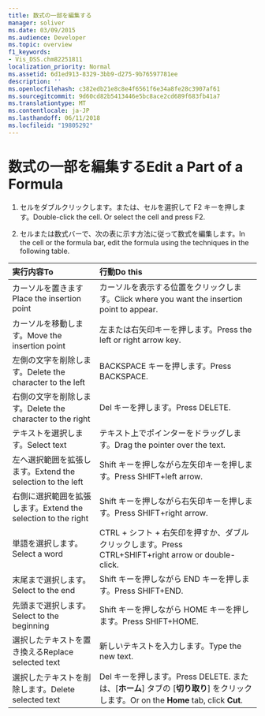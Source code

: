```yaml
---
title: 数式の一部を編集する
manager: soliver
ms.date: 03/09/2015
ms.audience: Developer
ms.topic: overview
f1_keywords:
- Vis_DSS.chm82251811
localization_priority: Normal
ms.assetid: 6d1ed913-8329-3bb9-d275-9b76597781ee
description: ''
ms.openlocfilehash: c382edb21e8c8e4f6561f6e34a8fe28c3907af61
ms.sourcegitcommit: 9d60cd82b5413446e5bc8ace2cd689f683fb41a7
ms.translationtype: MT
ms.contentlocale: ja-JP
ms.lasthandoff: 06/11/2018
ms.locfileid: "19805292"
---
```

# <a name="edit-a-part-of-a-formula"></a><span data-ttu-id="48067-102">数式の一部を編集する</span><span class="sxs-lookup"><span data-stu-id="48067-102">Edit a Part of a Formula</span></span>

1. <span data-ttu-id="48067-p101">セルをダブルクリックします。または、セルを選択して F2 キーを押します。</span><span class="sxs-lookup"><span data-stu-id="48067-p101">Double-click the cell. Or select the cell and press F2.</span></span>
    
2. <span data-ttu-id="48067-105">セルまたは数式バーで、次の表に示す方法に従って数式を編集します。</span><span class="sxs-lookup"><span data-stu-id="48067-105">In the cell or the formula bar, edit the formula using the techniques in the following table.</span></span>
    
|<span data-ttu-id="48067-106">**実行内容**</span><span class="sxs-lookup"><span data-stu-id="48067-106">**To**</span></span>|<span data-ttu-id="48067-107">**行動**</span><span class="sxs-lookup"><span data-stu-id="48067-107">**Do this**</span></span>|
|:-----|:-----|
| <span data-ttu-id="48067-108">カーソルを置きます</span><span class="sxs-lookup"><span data-stu-id="48067-108">Place the insertion point</span></span>  <br/> | <span data-ttu-id="48067-109">カーソルを表示する位置をクリックします。</span><span class="sxs-lookup"><span data-stu-id="48067-109">Click where you want the insertion point to appear.</span></span>  <br/> |
| <span data-ttu-id="48067-110">カーソルを移動します。</span><span class="sxs-lookup"><span data-stu-id="48067-110">Move the insertion point</span></span>  <br/> | <span data-ttu-id="48067-111">左または右矢印キーを押します。</span><span class="sxs-lookup"><span data-stu-id="48067-111">Press the left or right arrow key.</span></span>  <br/> |
| <span data-ttu-id="48067-112">左側の文字を削除します。</span><span class="sxs-lookup"><span data-stu-id="48067-112">Delete the character to the left</span></span>  <br/> | <span data-ttu-id="48067-113">BACKSPACE キーを押します。</span><span class="sxs-lookup"><span data-stu-id="48067-113">Press BACKSPACE.</span></span>  <br/> |
| <span data-ttu-id="48067-114">右側の文字を削除します。</span><span class="sxs-lookup"><span data-stu-id="48067-114">Delete the character to the right</span></span>  <br/> | <span data-ttu-id="48067-115">Del キーを押します。</span><span class="sxs-lookup"><span data-stu-id="48067-115">Press DELETE.</span></span>  <br/> |
| <span data-ttu-id="48067-116">テキストを選択します。</span><span class="sxs-lookup"><span data-stu-id="48067-116">Select text</span></span>  <br/> | <span data-ttu-id="48067-117">テキスト上でポインターをドラッグします。</span><span class="sxs-lookup"><span data-stu-id="48067-117">Drag the pointer over the text.</span></span>  <br/> |
| <span data-ttu-id="48067-118">左へ選択範囲を拡張します。</span><span class="sxs-lookup"><span data-stu-id="48067-118">Extend the selection to the left</span></span>  <br/> | <span data-ttu-id="48067-119">Shift キーを押しながら左矢印キーを押します。</span><span class="sxs-lookup"><span data-stu-id="48067-119">Press SHIFT+left arrow.</span></span>  <br/> |
| <span data-ttu-id="48067-120">右側に選択範囲を拡張します。</span><span class="sxs-lookup"><span data-stu-id="48067-120">Extend the selection to the right</span></span>  <br/> | <span data-ttu-id="48067-121">Shift キーを押しながら右矢印キーを押します。</span><span class="sxs-lookup"><span data-stu-id="48067-121">Press SHIFT+right arrow.</span></span>  <br/> |
| <span data-ttu-id="48067-122">単語を選択します。</span><span class="sxs-lookup"><span data-stu-id="48067-122">Select a word</span></span>  <br/> | <span data-ttu-id="48067-123">CTRL + シフト + 右矢印を押すか、ダブルクリックします。</span><span class="sxs-lookup"><span data-stu-id="48067-123">Press CTRL+SHIFT+right arrow or double-click.</span></span>  <br/> |
| <span data-ttu-id="48067-124">末尾まで選択します。</span><span class="sxs-lookup"><span data-stu-id="48067-124">Select to the end</span></span>  <br/> | <span data-ttu-id="48067-125">Shift キーを押しながら END キーを押します。</span><span class="sxs-lookup"><span data-stu-id="48067-125">Press SHIFT+END.</span></span>  <br/> |
| <span data-ttu-id="48067-126">先頭まで選択します。</span><span class="sxs-lookup"><span data-stu-id="48067-126">Select to the beginning</span></span>  <br/> | <span data-ttu-id="48067-127">Shift キーを押しながら HOME キーを押します。</span><span class="sxs-lookup"><span data-stu-id="48067-127">Press SHIFT+HOME.</span></span>  <br/> |
| <span data-ttu-id="48067-128">選択したテキストを置き換える</span><span class="sxs-lookup"><span data-stu-id="48067-128">Replace selected text</span></span>  <br/> | <span data-ttu-id="48067-129">新しいテキストを入力します。</span><span class="sxs-lookup"><span data-stu-id="48067-129">Type the new text.</span></span>  <br/> |
| <span data-ttu-id="48067-130">選択したテキストを削除します。</span><span class="sxs-lookup"><span data-stu-id="48067-130">Delete selected text</span></span>  <br/> | <span data-ttu-id="48067-131">Del キーを押します。</span><span class="sxs-lookup"><span data-stu-id="48067-131">Press DELETE.</span></span> <span data-ttu-id="48067-132">または、[**ホーム**] タブの [**切り取り**] をクリックします。</span><span class="sxs-lookup"><span data-stu-id="48067-132">Or on the **Home** tab, click **Cut**.</span></span>  <br/> |
   

